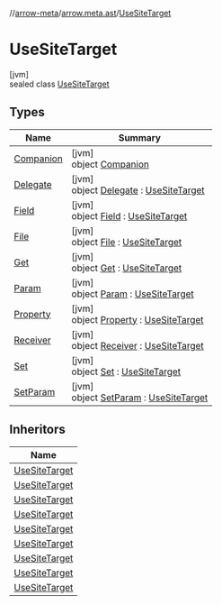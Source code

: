 //[arrow-meta](../../../index.md)/[arrow.meta.ast](../index.md)/[UseSiteTarget](index.md)

# UseSiteTarget

[jvm]\
sealed class [UseSiteTarget](index.md)

## Types

| Name | Summary |
|---|---|
| [Companion](-companion/index.md) | [jvm]<br>object [Companion](-companion/index.md) |
| [Delegate](-delegate/index.md) | [jvm]<br>object [Delegate](-delegate/index.md) : [UseSiteTarget](index.md) |
| [Field](-field/index.md) | [jvm]<br>object [Field](-field/index.md) : [UseSiteTarget](index.md) |
| [File](-file/index.md) | [jvm]<br>object [File](-file/index.md) : [UseSiteTarget](index.md) |
| [Get](-get/index.md) | [jvm]<br>object [Get](-get/index.md) : [UseSiteTarget](index.md) |
| [Param](-param/index.md) | [jvm]<br>object [Param](-param/index.md) : [UseSiteTarget](index.md) |
| [Property](-property/index.md) | [jvm]<br>object [Property](-property/index.md) : [UseSiteTarget](index.md) |
| [Receiver](-receiver/index.md) | [jvm]<br>object [Receiver](-receiver/index.md) : [UseSiteTarget](index.md) |
| [Set](-set/index.md) | [jvm]<br>object [Set](-set/index.md) : [UseSiteTarget](index.md) |
| [SetParam](-set-param/index.md) | [jvm]<br>object [SetParam](-set-param/index.md) : [UseSiteTarget](index.md) |

## Inheritors

| Name |
|---|
| [UseSiteTarget](-file/index.md) |
| [UseSiteTarget](-property/index.md) |
| [UseSiteTarget](-field/index.md) |
| [UseSiteTarget](-get/index.md) |
| [UseSiteTarget](-set/index.md) |
| [UseSiteTarget](-receiver/index.md) |
| [UseSiteTarget](-param/index.md) |
| [UseSiteTarget](-set-param/index.md) |
| [UseSiteTarget](-delegate/index.md) |
